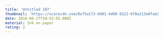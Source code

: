 ```yaml
---
title: 'Untitled 187'
thumbnail: 'https://ucarecdn.com/8e75a173-9d01-4d98-8222-6f0a213e0fad/'
date: 2016-06-27T20:52:55.000Z
material: Ink on paper
rating: 2
---
```

